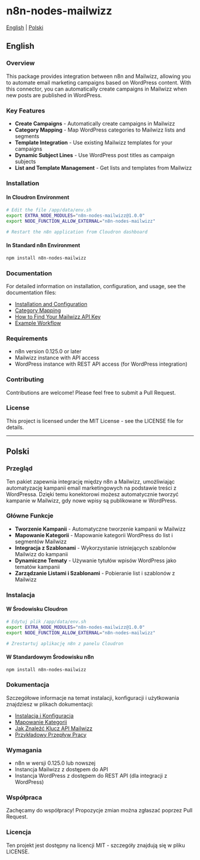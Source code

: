# n8n-nodes-mailwizz

[English](#english) | [Polski](#polski)

<a name="english"></a>
## English

### Overview

This package provides integration between n8n and Mailwizz, allowing you to automate email marketing campaigns based on WordPress content. With this connector, you can automatically create campaigns in Mailwizz when new posts are published in WordPress.

### Key Features

- **Create Campaigns** - Automatically create campaigns in Mailwizz
- **Category Mapping** - Map WordPress categories to Mailwizz lists and segments
- **Template Integration** - Use existing Mailwizz templates for your campaigns
- **Dynamic Subject Lines** - Use WordPress post titles as campaign subjects
- **List and Template Management** - Get lists and templates from Mailwizz

### Installation

#### In Cloudron Environment

```bash
# Edit the file /app/data/env.sh
export EXTRA_NODE_MODULES="n8n-nodes-mailwizz@1.0.0"
export NODE_FUNCTION_ALLOW_EXTERNAL="n8n-nodes-mailwizz"

# Restart the n8n application from Cloudron dashboard
```

#### In Standard n8n Environment

```bash
npm install n8n-nodes-mailwizz
```

### Documentation

For detailed information on installation, configuration, and usage, see the documentation files:

- [Installation and Configuration](docs/installation.md)
- [Category Mapping](docs/category-mapping.md)
- [How to Find Your Mailwizz API Key](docs/api-key-info.md)
- [Example Workflow](docs/workflow-example.md)

### Requirements

- n8n version 0.125.0 or later
- Mailwizz instance with API access
- WordPress instance with REST API access (for WordPress integration)

### Contributing

Contributions are welcome! Please feel free to submit a Pull Request.

### License

This project is licensed under the MIT License - see the LICENSE file for details.

---

<a name="polski"></a>
## Polski

### Przegląd

Ten pakiet zapewnia integrację między n8n a Mailwizz, umożliwiając automatyzację kampanii email marketingowych na podstawie treści z WordPressa. Dzięki temu konektorowi możesz automatycznie tworzyć kampanie w Mailwizz, gdy nowe wpisy są publikowane w WordPress.

### Główne Funkcje

- **Tworzenie Kampanii** - Automatyczne tworzenie kampanii w Mailwizz
- **Mapowanie Kategorii** - Mapowanie kategorii WordPress do list i segmentów Mailwizz
- **Integracja z Szablonami** - Wykorzystanie istniejących szablonów Mailwizz do kampanii
- **Dynamiczne Tematy** - Używanie tytułów wpisów WordPress jako tematów kampanii
- **Zarządzanie Listami i Szablonami** - Pobieranie list i szablonów z Mailwizz

### Instalacja

#### W Środowisku Cloudron

```bash
# Edytuj plik /app/data/env.sh
export EXTRA_NODE_MODULES="n8n-nodes-mailwizz@1.0.0"
export NODE_FUNCTION_ALLOW_EXTERNAL="n8n-nodes-mailwizz"

# Zrestartuj aplikację n8n z panelu Cloudron
```

#### W Standardowym Środowisku n8n

```bash
npm install n8n-nodes-mailwizz
```

### Dokumentacja

Szczegółowe informacje na temat instalacji, konfiguracji i użytkowania znajdziesz w plikach dokumentacji:

- [Instalacja i Konfiguracja](docs/installation.md)
- [Mapowanie Kategorii](docs/category-mapping.md)
- [Jak Znaleźć Klucz API Mailwizz](docs/api-key-info.md)
- [Przykładowy Przepływ Pracy](docs/workflow-example.md)

### Wymagania

- n8n w wersji 0.125.0 lub nowszej
- Instancja Mailwizz z dostępem do API
- Instancja WordPress z dostępem do REST API (dla integracji z WordPress)

### Współpraca

Zachęcamy do współpracy! Propozycje zmian można zgłaszać poprzez Pull Request.

### Licencja

Ten projekt jest dostępny na licencji MIT - szczegóły znajdują się w pliku LICENSE.
